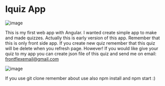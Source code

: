 # Iquiz App

![image](https://user-images.githubusercontent.com/77500425/156828373-afa98cbf-13c1-462e-8f28-ee3617ae6503.png)


This is my first web app with Angular. I wanted create simple app to make and made quizzes.
Actually this is early version of this app. Remember that this is only front side app. 
If you create new quiz remember that this quiz will be delete when you refresh page.
However! If you would like give your quiz to my app you  can create json file of this quiz
and send me on email: frontflexemail@gmail.com

![image](https://user-images.githubusercontent.com/77500425/156828938-960385b2-7713-437a-a5d0-b1712aab5f6c.png)

If you use git clone remember about use also npm install and npm start :)
 




